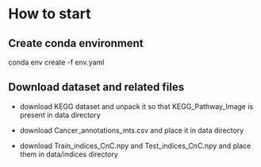 # How to start

## Create conda environment
conda env create -f env.yaml

## Download dataset and related files

- download KEGG dataset and unpack it so that KEGG_Pathway_Image is present in data directory

- download Cancer_annotations_mts.csv and place it in data directory

- download Train_indices_CnC.npy and Test_indices_CnC.npy and place them in data/indices directory
